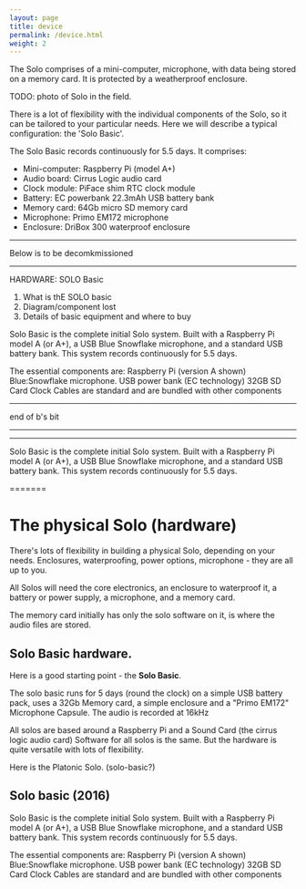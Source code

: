 ```yaml
---
layout: page
title: device
permalink: /device.html
weight: 2
---
```



The Solo comprises of a mini-computer, microphone, with data being
stored on a memory card. It is protected by a weatherproof enclosure.

TODO: photo of Solo in the field.

There is a lot of flexibility with the individual components of the
Solo, so it can be tailored to your particular needs.  Here we
will describe a typical configuration: the 'Solo Basic'.

The Solo Basic records continuously for 5.5 days.  It comprises:

* Mini-computer: Raspberry Pi (model A+) 
* Audio board: Cirrus Logic audio card
* Clock module: PiFace shim RTC clock module
* Battery: EC powerbank 22.3mAh USB battery bank
* Memory card: 64Gb micro SD memory card
* Microphone: Primo EM172 microphone
* Enclosure: DriBox 300 waterproof enclosure




<hr>
Below is to be decomkmissioned
<hr>

HARDWARE: SOLO Basic

1. What is thE SOLO basic
2. Diagram/component lost
3. Details of basic equipment and where to buy

Solo Basic is the complete initial Solo system. Built with a Raspberry Pi model A (or A+), a USB Blue Snowflake microphone, and a standard USB battery bank. This system records continuously for 5.5 days.

The essential components are:
Raspberry Pi (version A shown)
Blue:Snowflake microphone.
USB power bank (EC technology)
32GB SD Card
Clock
Cables are standard and are bundled with other components

<hr>
end of b's bit
<hr>
<hr>




Solo Basic is the complete initial Solo system. Built with a Raspberry Pi model A (or A+), a USB Blue Snowflake microphone, and a standard USB battery bank. This system records continuously for 5.5 days.

=======
# The physical Solo (hardware)

There's lots of flexibility in building a physical Solo, depending on
your needs.  Enclosures, waterproofing, power options, microphone -
they are all up to you.

All Solos will need the core electronics, an enclosure to waterproof
it, a battery or power supply, a microphone, and a memory card.

The memory card initially has only the solo software on it, is where
the audio files are stored.


## Solo Basic hardware.

Here is a good starting point - the __Solo Basic__.

The solo basic runs for 5 days (round the clock) on a simple USB
battery pack, uses a 32Gb Memory card, a simple enclosure and a "Primo
EM172" Microphone Capsule.  The audio is recorded at 16kHz


All solos are based around a Raspberry Pi and a Sound Card (the cirrus
logic audio card) Software for all solos is the same.  But the
hardware is quite versatile with lots of flexibility.



Here is the Platonic Solo. (solo-basic?)

## Solo basic (2016)

Solo Basic is the complete initial Solo system. Built with a Raspberry
Pi model A (or A+), a USB Blue Snowflake microphone, and a standard
USB battery bank. This system records continuously for 5.5 days.


The essential components are:
Raspberry Pi (version A shown)
Blue:Snowflake microphone.
USB power bank (EC technology)
32GB SD Card
Clock
Cables are standard and are bundled with other components


